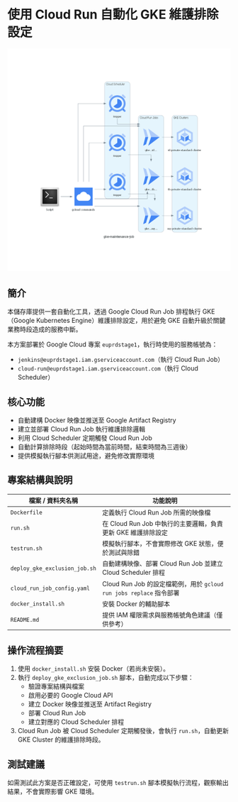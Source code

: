 # 使用 Cloud Run 自動化 GKE 維護排除設定
![alt text](gke-maintenance-job.png)
## 簡介

本儲存庫提供一套自動化工具，透過 Google Cloud Run Job 排程執行 GKE（Google Kubernetes Engine）維護排除設定，用於避免 GKE 自動升級於關鍵業務時段造成的服務中斷。

本方案部署於 Google Cloud 專案 `euprdstage1`，執行時使用的服務帳號為：

- `jenkins@euprdstage1.iam.gserviceaccount.com`（執行 Cloud Run Job）
- `cloud-run@euprdstage1.iam.gserviceaccount.com`（執行 Cloud Scheduler）

## 核心功能

- 自動建構 Docker 映像並推送至 Google Artifact Registry  
- 建立並部署 Cloud Run Job 執行維護排除邏輯  
- 利用 Cloud Scheduler 定期觸發 Cloud Run Job  
- 自動計算排除時段（起始時間為當前時間，結束時間為三週後）  
- 提供模擬執行腳本供測試用途，避免修改實際環境  

## 專案結構與說明

| 檔案 / 資料夾名稱                | 功能說明                                                                 |
|------------------------------|--------------------------------------------------------------------------|
| `Dockerfile`                 | 定義執行 Cloud Run Job 所需的映像檔                                  |
| `run.sh`                     | 在 Cloud Run Job 中執行的主要邏輯，負責更新 GKE 維護排除設定              |
| `testrun.sh`                 | 模擬執行腳本，不會實際修改 GKE 狀態，便於測試與除錯                      |
| `deploy_gke_exclusion_job.sh`| 自動建構映像、部署 Cloud Run Job 並建立 Cloud Scheduler 排程              |
| `cloud_run_job_config.yaml`  | Cloud Run Job 的設定檔範例，用於 `gcloud run jobs replace` 指令部署        |
| `docker_install.sh`          | 安裝 Docker 的輔助腳本                                                   |
| `README.md`                  | 提供 IAM 權限需求與服務帳號角色建議（僅供參考）                            |

## 操作流程摘要

1. 使用 `docker_install.sh` 安裝 Docker（若尚未安裝）。
2. 執行 `deploy_gke_exclusion_job.sh` 腳本，自動完成以下步驟：
   - 驗證專案結構與檔案
   - 啟用必要的 Google Cloud API
   - 建立 Docker 映像並推送至 Artifact Registry
   - 部署 Cloud Run Job
   - 建立對應的 Cloud Scheduler 排程
3. Cloud Run Job 被 Cloud Scheduler 定期觸發後，會執行 `run.sh`，自動更新 GKE Cluster 的維護排除時段。

## 測試建議

如需測試此方案是否正確設定，可使用 `testrun.sh` 腳本模擬執行流程，觀察輸出結果，不會實際影響 GKE 環境。

